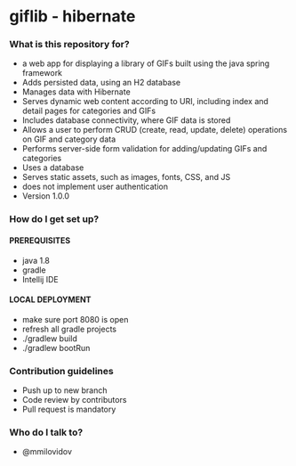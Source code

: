 # giflib - hibernate #

### What is this repository for? ###

* a web app for displaying a library of GIFs built using the java spring framework
* Adds persisted data, using an H2 database
* Manages data with Hibernate
* Serves dynamic web content according to URI, including index and detail pages for categories and GIFs
* Includes database connectivity, where GIF data is stored
* Allows a user to perform CRUD (create, read, update, delete) operations on GIF and category data
* Performs server-side form validation for adding/updating GIFs and categories
* Uses a database
* Serves static assets, such as images, fonts, CSS, and JS
* does not implement user authentication
* Version 1.0.0

### How do I get set up? ###

#### PREREQUISITES ####
* java 1.8
* gradle
* Intellij IDE

#### LOCAL DEPLOYMENT ####
* make sure port 8080 is open
* refresh all gradle projects
* ./gradlew build
* ./gradlew bootRun

### Contribution guidelines ###

* Push up to new branch
* Code review by contributors
* Pull request is mandatory

### Who do I talk to? ###

* @mmilovidov
